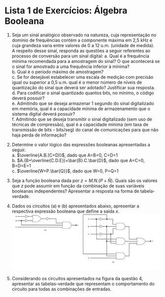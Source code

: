 # Lista 1 de Exercícios: Álgebra Booleana

1. Seja um sinal analógico observado na natureza, cuja representação no domínio de frequências contém a componente máxima em 2,5 kHz e
cuja grandeza varia entre valores de 0 a 12 u.m. (unidade de medida).  
A respeito desse sinal, responda as questões a seguir referentes ao processo de conversão para um sinal digital:
a.	Qual é a frequência mínima recomendada para a amostragem do sinal? O que acontecerá se o sinal for amostrado a uma frequência inferior à mínima?  
b.	Qual é o período máximo de amostragem?   
c.	Se for desejável estabelecer uma escala de medição com precisão igual ou superior a 0,5 u.m.
qual é o menor número de níveis de quantização do sinal que deverá ser adotado? Justificar sua resposta.  
d.	Para codificar o sinal quantizado quantos bits, no mínimo, o código deverá possuir?  
e.	Admitindo que se deseja armazenar 1 segundo do sinal digitalizado em memória, qual é a capacidade mínima de armazenamento que o sistema digital deverá possuir?  
f.	Admitindo que se deseja transmitir o sinal digitalizado (sem uso de técnicas de compressão), qual é a capacidade mínima (em taxa de transmissão de bits – bits/seg)
do canal de comunicações para que não haja perda de informação?  

2. Determine o valor lógico das expressões booleanas apresentadas a seguir.  
a. $\overline{A.B.(C+D)}$, dado que A=B=0, C=D=1  
b. $A.(B+\overline{C.D.E})+\bar{B}.C.\bar{D}$, dado que A=C=0, B=D=E=1  
c. $\overline{W+P.\bar{Q}}$, dado que W=0, P=Q=1

3. Seja a função booleana dada por $z=M.N.(P+\bar{N})$. Quais são os valores que *z* pode assumir em função da combinação de suas variáveis booleanas independentes?   Apresentar a resposta na forma de tabela-verdade.

4. Dados os circuitos (a) e (b) apresentados abaixo, apresentar a respectiva expressão booleana que define a saída *x*.
![Circuitos questão 4](/sisdig_aulas/images_sisdig/circuitosexercicio1_4.jpg)

5. Considerando os circuitos apresentados na figura da questão 4, apresentar as tabelas-verdade que representam o comportamento do circuito para todas as combinações de entradas.
